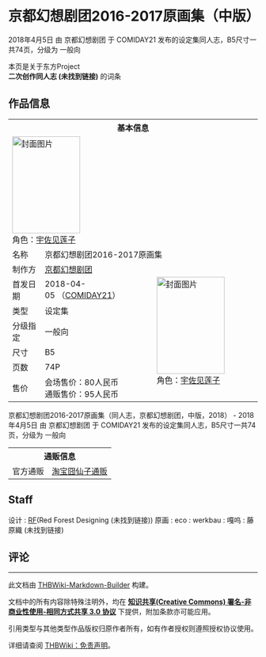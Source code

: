 # 京都幻想剧团2016-2017原画集（中版）

<!-- source html: G:\repos\THBWiki-Markdown-Builder\THBWikiMarkdown\Temp\main\9\9c\ns0%3A%E4%BA%AC%E9%83%BD%E5%B9%BB%E6%83%B3%E5%89%A7%E5%9B%A22016-2017%E5%8E%9F%E7%94%BB%E9%9B%86%EF%BC%88%E4%B8%AD%E7%89%88%EF%BC%89.html -->

2018年4月5日 由 京都幻想剧团 于 COMIDAY21 发布的设定集同人志，B5尺寸一共74页，分级为 一般向

本页是关于东方Project  
 **二次创作同人志 (未找到链接)** 的词条
## 作品信息

<table><tbody><tr><th colspan="3">基本信息</th></tr><tr><td class="cover-artwork-mobile" colspan="2"><a href="./文件-京都幻想剧团2016-2017原画集（中版）封面.jpg.md" class="image" title="封面图片"><img alt="封面图片" src="https://upload.thwiki.cc/thumb/5/5d/%E4%BA%AC%E9%83%BD%E5%B9%BB%E6%83%B3%E5%89%A7%E5%9B%A22016-2017%E5%8E%9F%E7%94%BB%E9%9B%86%EF%BC%88%E4%B8%AD%E7%89%88%EF%BC%89%E5%B0%81%E9%9D%A2.jpg/137px-%E4%BA%AC%E9%83%BD%E5%B9%BB%E6%83%B3%E5%89%A7%E5%9B%A22016-2017%E5%8E%9F%E7%94%BB%E9%9B%86%EF%BC%88%E4%B8%AD%E7%89%88%EF%BC%89%E5%B0%81%E9%9D%A2.jpg" decoding="async" loading="lazy" width="137" height="196" srcset="https://upload.thwiki.cc/thumb/5/5d/%E4%BA%AC%E9%83%BD%E5%B9%BB%E6%83%B3%E5%89%A7%E5%9B%A22016-2017%E5%8E%9F%E7%94%BB%E9%9B%86%EF%BC%88%E4%B8%AD%E7%89%88%EF%BC%89%E5%B0%81%E9%9D%A2.jpg/205px-%E4%BA%AC%E9%83%BD%E5%B9%BB%E6%83%B3%E5%89%A7%E5%9B%A22016-2017%E5%8E%9F%E7%94%BB%E9%9B%86%EF%BC%88%E4%B8%AD%E7%89%88%EF%BC%89%E5%B0%81%E9%9D%A2.jpg 1.5x, https://upload.thwiki.cc/thumb/5/5d/%E4%BA%AC%E9%83%BD%E5%B9%BB%E6%83%B3%E5%89%A7%E5%9B%A22016-2017%E5%8E%9F%E7%94%BB%E9%9B%86%EF%BC%88%E4%B8%AD%E7%89%88%EF%BC%89%E5%B0%81%E9%9D%A2.jpg/274px-%E4%BA%AC%E9%83%BD%E5%B9%BB%E6%83%B3%E5%89%A7%E5%9B%A22016-2017%E5%8E%9F%E7%94%BB%E9%9B%86%EF%BC%88%E4%B8%AD%E7%89%88%EF%BC%89%E5%B0%81%E9%9D%A2.jpg 2x" data-file-width="1124" data-file-height="1608"></a><div class="cover-char">角色：<a href="./宇佐见莲子.md" title="宇佐见莲子">宇佐见莲子</a></div></td>
</tr><tr><td class="label">名称</td><td colspan="2"> 京都幻想剧团2016-2017原画集 </td></tr><tr><td class="label">制作方</td><td><a href="./京都幻想剧团.md" title="京都幻想剧团">京都幻想剧团</a></td><td class="cover-artwork" rowspan="7" style="min-width:196px;"><a href="./文件-京都幻想剧团2016-2017原画集（中版）封面.jpg.md" class="image" title="封面图片"><img alt="封面图片" src="https://upload.thwiki.cc/thumb/5/5d/%E4%BA%AC%E9%83%BD%E5%B9%BB%E6%83%B3%E5%89%A7%E5%9B%A22016-2017%E5%8E%9F%E7%94%BB%E9%9B%86%EF%BC%88%E4%B8%AD%E7%89%88%EF%BC%89%E5%B0%81%E9%9D%A2.jpg/137px-%E4%BA%AC%E9%83%BD%E5%B9%BB%E6%83%B3%E5%89%A7%E5%9B%A22016-2017%E5%8E%9F%E7%94%BB%E9%9B%86%EF%BC%88%E4%B8%AD%E7%89%88%EF%BC%89%E5%B0%81%E9%9D%A2.jpg" decoding="async" loading="lazy" width="137" height="196" srcset="https://upload.thwiki.cc/thumb/5/5d/%E4%BA%AC%E9%83%BD%E5%B9%BB%E6%83%B3%E5%89%A7%E5%9B%A22016-2017%E5%8E%9F%E7%94%BB%E9%9B%86%EF%BC%88%E4%B8%AD%E7%89%88%EF%BC%89%E5%B0%81%E9%9D%A2.jpg/205px-%E4%BA%AC%E9%83%BD%E5%B9%BB%E6%83%B3%E5%89%A7%E5%9B%A22016-2017%E5%8E%9F%E7%94%BB%E9%9B%86%EF%BC%88%E4%B8%AD%E7%89%88%EF%BC%89%E5%B0%81%E9%9D%A2.jpg 1.5x, https://upload.thwiki.cc/thumb/5/5d/%E4%BA%AC%E9%83%BD%E5%B9%BB%E6%83%B3%E5%89%A7%E5%9B%A22016-2017%E5%8E%9F%E7%94%BB%E9%9B%86%EF%BC%88%E4%B8%AD%E7%89%88%EF%BC%89%E5%B0%81%E9%9D%A2.jpg/274px-%E4%BA%AC%E9%83%BD%E5%B9%BB%E6%83%B3%E5%89%A7%E5%9B%A22016-2017%E5%8E%9F%E7%94%BB%E9%9B%86%EF%BC%88%E4%B8%AD%E7%89%88%EF%BC%89%E5%B0%81%E9%9D%A2.jpg 2x" data-file-width="1124" data-file-height="1608"></a><div class="cover-char">角色：<a href="./宇佐见莲子.md" title="宇佐见莲子">宇佐见莲子</a></div></td>
</tr><tr><td class="label">首发日期</td><td>2018-04-05&#160;（<a href="/展会作品列表?e=COMIDAY%2321">COMIDAY21</a>）</td></tr><tr><td class="label">类型</td><td>设定集</td></tr><tr><td class="label">分级指定</td><td>一般向</td></tr><tr><td class="label">尺寸</td><td>B5</td></tr><tr><td class="label">页数</td><td>74P</td></tr><tr><td class="label">售价</td><td>会场售价：80人民币<br>通贩售价：95人民币</td></tr></tbody></table>

京都幻想剧团2016-2017原画集（同人志，京都幻想剧团，中版，2018） - 2018年4月5日 由 京都幻想剧团 于 COMIDAY21 发布的设定集同人志，B5尺寸一共74页，分级为 一般向

<table><tbody><tr><th colspan="3">通贩信息</th></tr><tr><td class="label">官方通贩</td><td colspan="2"><a rel="nofollow" class="external text" href="https://item.taobao.com/item.htm?id=602694618106">淘宝囧仙子通贩</a></td></tr></tbody></table>


## Staff
设计
: [RF](./RF.md)(Red Forest Designing (未找到链接))
原画
: eco
: werkbau
: 嘎呜
: 藤原織 (未找到链接)

## 评论




---

此文档由 [THBWiki-Markdown-Builder](https://github.com/Delsin-Yu/THBWiki-Markdown-Builder) 构建。

文档中的所有内容除特殊注明外，均在 [**知识共享(Creative Commons) 署名-非商业性使用-相同方式共享 3.0 协议**](https://creativecommons.org/licenses/by-sa/3.0/deed.zh-hans) 下提供，附加条款亦可能应用。

引用类型与其他类型作品版权归原作者所有，如有作者授权则遵照授权协议使用。

详细请查阅 [THBWiki：免责声明](https://thbwiki.cc/THBWiki:%E5%85%8D%E8%B4%A3%E5%A3%B0%E6%98%8E)。


